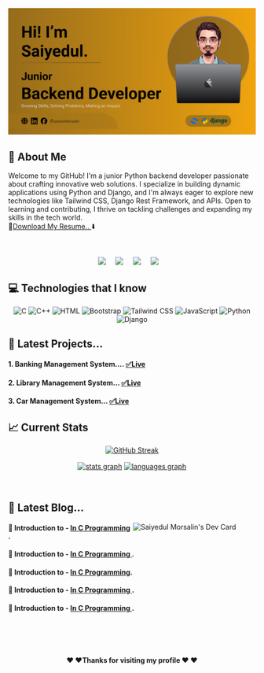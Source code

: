 <a href="" style="margin-bottom: 20px;">
    <img src="/Images/yellow-cover.svg" alt="">
</a>

## :eyes: About Me

Welcome to my GitHub! I'm a junior Python backend developer passionate about crafting innovative web solutions.
I specialize in building dynamic applications using Python and Django, and I'm always eager to explore new
technologies
like Tailwind CSS, Django Rest Framework, and APIs. Open to learning and contributing, I thrive on tackling
challenges
and expanding my skills in the tech world.
<br />
:page_with_curl:<a href="/assets/saiyedul_resume.pdf" download>Download My Resume.. </a>:arrow_down:
<br>
<br>
<br>
<p align="center">
    <a href="mailto:saiyedulmorsalin.cse@gmail.com"><img
            src="https://img.shields.io/badge/gmail-%23D14836.svg?&style=for-the-badge&logo=gmail&logoColor=white" /></a>&nbsp;&nbsp;&nbsp;&nbsp;
    <a href="https://www.facebook.com/SaiyedulMorsalin.SE/"><img
            src="https://img.shields.io/badge/facebook-%233B5998.svg?&style=for-the-badge&logo=facebook&logoColor=white" /></a>&nbsp;&nbsp;&nbsp;&nbsp;
    <a href="https://www.instagram.com/SaiyedulMorsalin.SE/"><img
            src="https://img.shields.io/badge/instagram-%23dc2743.svg?&style=for-the-badge&logo=instagram&logoColor=white" /></a>&nbsp;&nbsp;&nbsp;&nbsp;
    <a href="https://www.linkedin.com/in/saiyedulmorsalin/"><img
            src="https://img.shields.io/badge/linkedin-%230077B5.svg?&style=for-the-badge&logo=linkedin&logoColor=white" /></a>&nbsp;&nbsp;&nbsp;&nbsp;

</p>

## :computer: Technologies that I know

<div align="center">
    <img width="50"
        src="https://user-images.githubusercontent.com/25181517/192106070-46255bcf-65e6-4c6b-a296-bf8d0d8fb2a7.png"
        alt="C" title="C" />
    <img width="50"
        src="https://user-images.githubusercontent.com/25181517/192106073-90fffafe-3562-4ff9-a37e-c77a2da0ff58.png"
        alt="C++" title="C++" />
    <img width="50"
        src="https://user-images.githubusercontent.com/25181517/192158954-f88b5814-d510-4564-b285-dff7d6400dad.png"
        alt="HTML" title="HTML" />
    <img width="50"
        src="https://user-images.githubusercontent.com/25181517/183898054-b3d693d4-dafb-4808-a509-bab54cf5de34.png"
        alt="Bootstrap" title="Bootstrap" />
    <img width="50"
        src="https://user-images.githubusercontent.com/25181517/202896760-337261ed-ee92-4979-84c4-d4b829c7355d.png"
        alt="Tailwind CSS" title="Tailwind CSS" />
    <img width="50"
        src="https://user-images.githubusercontent.com/25181517/117447155-6a868a00-af3d-11eb-9cfe-245df15c9f3f.png"
        alt="JavaScript" title="JavaScript" />
    <img width="50"
        src="https://user-images.githubusercontent.com/25181517/183423507-c056a6f9-1ba8-4312-a350-19bcbc5a8697.png"
        alt="Python" title="Python" />
    <img width="50"
        src="https://github.com/marwin1991/profile-technology-icons/assets/62091613/9bf5650b-e534-4eae-8a26-8379d076f3b4"
        alt="Django" title="Django" />
</div>




## :eyes: Latest Projects...

#### 1. Banking Management System.... <a href="">:white_check_mark:Live</a>
#### 2. Library Management System... <a href="">:white_check_mark:Live</a>
#### 3. Car Management System... <a href="">:white_check_mark:Live</a>




## :chart_with_upwards_trend: Current Stats

<div align="center">
    <p>
        <a href="https://git.io/streak-stats"><img
                src="https://github-readme-streak-stats.herokuapp.com?user=SaiyedulMorsalin&theme=dark&hide_border=true"
                alt="GitHub Streak" /></a>
    </p>

</div>

<div align="center">
    <a href=""><img align="center"
            src="https://github-readme-stats.vercel.app/api?username=SaiyedulMorsalin&hide_title=false&hide_rank=false&show_icons=true&include_all_commits=true&count_private=true&disable_animations=false&theme=dracula&locale=en&hide_border=false"
            height="150" alt="stats graph" /></a>
    <a href=""><img align="center"
            src="https://github-readme-stats.vercel.app/api/top-langs?username=SaiyedulMorsalin&hide_title=false&layout=compact&card_width=320&langs_count=5&theme=dracula&hide_border=false"
            height="150" alt="languages graph" /></a>
</div>

<br>
<br>

## :eyes: Latest Blog...

<div align="left">
    <a href="https://app.daily.dev/mdsaiyedulmorsalin"><img align="right"
            src="https://api.daily.dev/devcards/v2/0DmN92Gas4t8P5mCqXWRE.png?type=default&r=kt8" width="250"
            alt="Saiyedul Morsalin's Dev Card" /></a>
</div>

#### :pencil: Introduction to - <a href="">In C Programming </a>.
#### :pencil: Introduction to - <a href="">In C Programming </a>.
#### :pencil: Introduction to - <a href="">In C Programming</a>.
#### :pencil: Introduction to - <a href="">In C Programming </a>.
#### :pencil: Introduction to - <a href="">In C Programming </a>.




<br />
<br />
<br />

#### <p align="center"> :heart: :heart:Thanks for visiting my profile :heart: :heart:</p>
